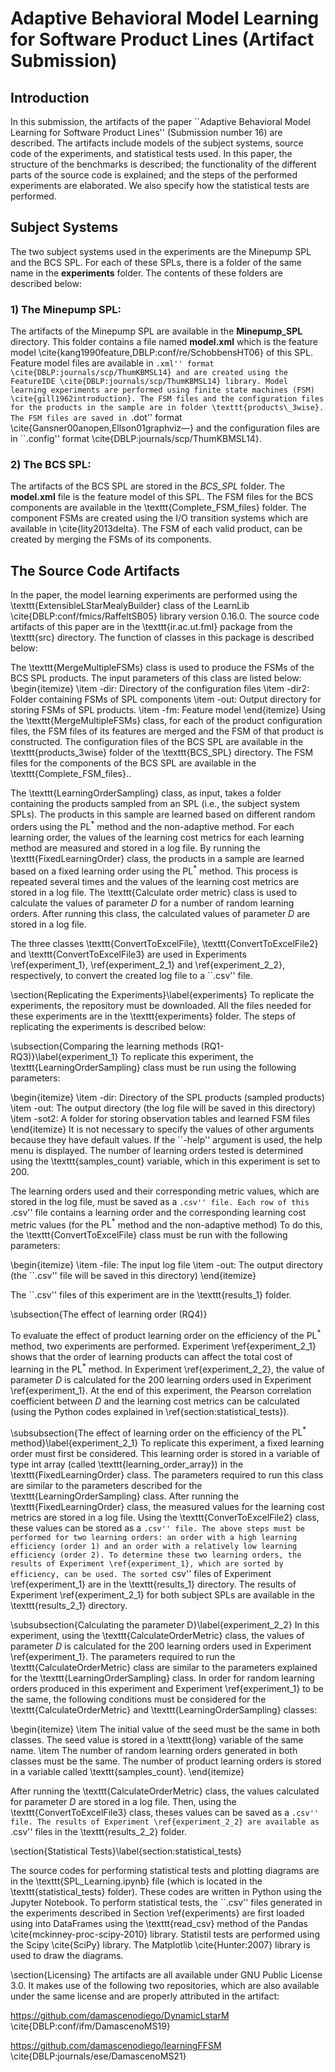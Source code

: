 # Adaptive Behavioral Model Learning for Software Product Lines (Artifact Submission)

## Introduction
In this submission, the artifacts of the paper ``Adaptive Behavioral Model Learning for Software Product Lines'' (Submission number 16) are described. The artifacts include models of the subject systems, source code of the experiments, and statistical tests used. In this paper, the structure of the benchmarks is described; the functionality of the different parts of the source code is explained; and the steps of the performed experiments are elaborated. We also specify how the statistical tests are performed.

## Subject Systems
The two subject systems used in the experiments are the Minepump SPL and the BCS SPL. For each of these SPLs, there is a folder of the same name in the **experiments** folder. The contents of these folders are described below:

### 1) The Minepump SPL:
The artifacts of the Minepump SPL are available in the **Minepump_SPL** directory. This folder contains a file named **model.xml** which is the feature model \cite{kang1990feature,DBLP:conf/re/SchobbensHT06} of this SPL. Feature model files are available in ``.xml'' format \cite{DBLP:journals/scp/ThumKBMSL14} and are created using the FeatureIDE \cite{DBLP:journals/scp/ThumKBMSL14} library.
Model learning experiments are performed using finite state machines (FSM) \cite{gill1962introduction}.
The FSM files and the configuration files for the products in the sample are in folder \texttt{products\_3wise}.
The FSM files are saved in ``.dot'' format \cite{Gansner00anopen,Ellson01graphviz—} and the configuration files are in ``.config'' format \cite{DBLP:journals/scp/ThumKBMSL14}.
### 2) The BCS SPL:
The artifacts of the BCS SPL are stored in the *BCS_SPL* folder. The **model.xml** file is the feature model of this SPL. The FSM files for the BCS components are available in the \texttt{Complete\_FSM\_files} folder. The component FSMs are created using the I/O transition systems which are available in \cite{lity2013delta}. The FSM of each valid product, can be created by merging the FSMs of its components.

## The Source Code Artifacts

In the paper, the model learning experiments are performed using the \texttt{ExtensibleLStarMealyBuilder} class of the LearnLib \cite{DBLP:conf/fmics/RaffeltSB05} library version 0.16.0.
The source code artifacts of this paper are in the \texttt{ir.ac.ut.fml} package from the \texttt{src} directory. The function of classes in this package is described below:

The \texttt{MergeMultipleFSMs} class is used to produce the FSMs of the BCS SPL products. The input parameters of this class are listed below:
\begin{itemize}
    \item -dir: Directory of the configuration files
    \item -dir2: Folder containing FSMs of SPL components
    \item -out: Output directory for storing FSMs of SPL products.
    \item -fm: Feature model
\end{itemize}
Using the \texttt{MergeMultipleFSMs} class, for each of the product configuration files, the FSM files of its features are merged and the FSM of that product is constructed.
The configuration files of the BCS SPL are available in the \texttt{products\_3wise} folder of the \texttt{BCS\_SPL} directory.
The FSM files for the components of the BCS SPL are available in the \texttt{Complete\_FSM\_files}..

The \texttt{LearningOrderSampling} class, as input, takes a folder containing the products sampled from an SPL (i.e., the subject system SPLs). The products in this sample are learned based on different random orders using the $\text{PL}^*$ method and the non-adaptive method. For each learning order, the values of the learning cost metrics for each learning method are measured and stored in a log file.
By running the \texttt{FixedLearningOrder} class, the products in a sample are learned based on a fixed learning order using the $\text{PL}^*$ method. This process is repeated several times and the values of the learning cost metrics are stored in a log file.
The \texttt{Calculate order metric} class is used to calculate the values of parameter $D$ for a number of random learning orders. After running this class, the calculated values of parameter $D$ are stored in a log file.

The three classes \texttt{ConvertToExcelFile}, \texttt{ConvertToExcelFile2} and \texttt{ConvertToExcelFile3} are used in Experiments \ref{experiment_1}, \ref{experiment_2_1} and \ref{experiment_2_2}, respectively, to convert the created log file to a ``.csv'' file.


\section{Replicating the Experiments}\label{experiments}
To replicate the experiments, the repository must be downloaded. All the files needed for these experiments are in the \texttt{experiments} folder. The steps of replicating the experiments is described below:

\subsection{Comparing the learning methods (RQ1-RQ3)}\label{experiment_1}
To replicate this experiment, the \texttt{LearningOrderSampling} class must be run using the following parameters:

\begin{itemize}
    \item -dir: Directory of the SPL products (sampled products)
    \item -out: The output directory (the log file will be saved in this directory)
    \item -sot2: A folder for storing observation tables and learned FSM files
\end{itemize}
It is not necessary to specify the values of other arguments because they have default values.
If the ``-help'' argument is used, the help menu is displayed.
The number of learning orders tested is determined using the \texttt{samples\_count} variable, which in this experiment is set to 200. 

The learning orders used and their corresponding metric values, which are stored in the log file, must be saved as a ``.csv'' file.
Each row of this ``.csv'' file contains a learning order and the corresponding learning cost metric values (for the $\text{PL}^*$ method and the non-adaptive method)
To do this, the \texttt{ConvertToExcelFile} class must be run with the following parameters:

\begin{itemize}
    \item -file: The input log file
    \item -out: The output directory (the ``.csv'' file will be saved in this directory)
\end{itemize}

The ``.csv'' files of this experiment are in the \texttt{results\_1} folder.

\subsection{The effect of learning order (RQ4)}

To evaluate the effect of product learning order on the efficiency of the $\text{PL}^*$ method, two experiments are performed.
Experiment \ref{experiment_2_1} shows that the order of learning products can affect the total cost of learning in the $\text{PL}^*$ method. In Experiment \ref{experiment_2_2}, the value of parameter $D$ is calculated for the 200 learning orders used in Experiment \ref{experiment_1}. At the end of this experiment, the Pearson correlation coefficient between $D$ and the learning cost metrics can be calculated (using the Python codes explained in \ref{section:statistical_tests}).

\subsubsection{The effect of learning order on the efficiency of the $\text{PL}^*$ method}\label{experiment_2_1}
To replicate this experiment, a fixed learning order must first be considered. This learning order is stored in a variable of type int array (called \texttt{learning\_order\_array}) in the \texttt{FixedLearningOrder} class. The parameters required to run this class are similar to the parameters described for the \texttt{LearningOrderSampling} class. After running the \texttt{FixedLearningOrder} class, the measured values for the learning cost metrics are stored in a log file. Using the \texttt{ConverToExcelFile2} class, these values can be stored as a ``.csv'' file.
The above steps must be performed for two learning orders: an order with a high learning efficiency (order 1) and an order with a relatively low learning efficiency (order 2). To determine these two learning orders, the results of Experiment \ref{experiment_1}, which are sorted by efficiency, can be used. The sorted ``csv'' files of Experiment \ref{experiment_1} are in the \texttt{results\_1} directory.
The results of Experiment \ref{experiment_2_1} for both subject SPLs are available in the \texttt{results\_2\_1} directory.

\subsubsection{Calculating the parameter D}\label{experiment_2_2}
In this experiment, using the \texttt{CalculateOrderMetric} class, the values of parameter $D$ is calculated for the 200 learning orders used in Experiment \ref{experiment_1}.
The parameters required to run the \texttt{CalculateOrderMetric} class are similar to the parameters explained for the \texttt{LearningOrderSampling} class.
In order for random learning orders produced in this experiment and Experiment \ref{experiment_1} to be the same, the following conditions must be considered for the \texttt{CalculateOrderMetric} and \texttt{LearningOrderSampling} classes:

\begin{itemize}
    \item  The initial value of the seed must be the same in both classes. The seed value is stored in a \texttt{long} variable of the same name.
    \item The number of random learning orders generated in both classes must be the same. The number of product learning orders is stored in a variable called \texttt{samples\_count}.
\end{itemize}

After running the \texttt{CalculateOrderMetric} class, the values calculated for parameter $D$ are stored in a log file. Then, using the \texttt{ConvertToExcelFile3} class, theses values can be saved as a ``.csv'' file.
The results of Experiment \ref{experiment_2_2} are available as ``.csv'' files in the \texttt{results\_2\_2} folder.

\section{Statistical Tests}\label{section:statistical_tests}

The source codes for performing statistical tests and plotting diagrams are in the \texttt{SPL\_Learning.ipynb} file (which is located in the \texttt{statistical\_tests} folder). These codes are written in Python using the Jupyter Notebook.
To perform statistical tests, the ``.csv'' files generated in the experiments described in Section \ref{experiments} are first loaded using into DataFrames using the \texttt{read\_csv} method of the Pandas \cite{mckinney-proc-scipy-2010} library.
Statistil tests are performed using the Scipy \cite{SciPy} library.
The Matplotlib \cite{Hunter:2007} library is used to draw the diagrams.


\section{Licensing} 
The artifacts are all available under GNU Public License 3.0. 
It makes use of the following two repositories, which are also available under the same license and
are properly attributed in the artifact: 

https://github.com/damascenodiego/DynamicLstarM
\cite{DBLP:conf/ifm/DamascenoMS19}

https://github.com/damascenodiego/learningFFSM
\cite{DBLP:journals/ese/DamascenoMS21}
